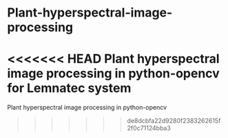# Plant-hyperspectral-image-processing
<<<<<<< HEAD
Plant hyperspectral image processing in python-opencv for Lemnatec system
=======
Plant hyperspectral image processing in python-opencv
>>>>>>> de8dcbfa22d9280f2383262615f2f0c71124bba3
